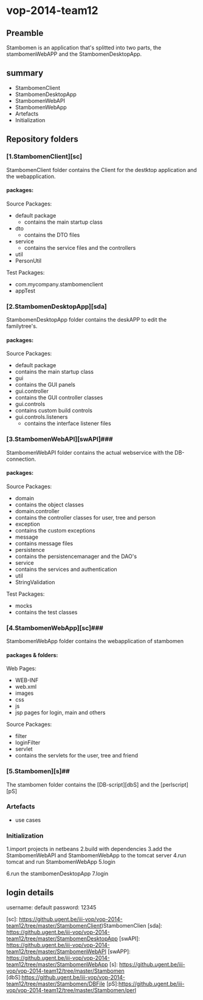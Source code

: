 vop-2014-team12
===============

## Preamble ##
Stambomen is an application that's splitted into two parts, the stambomenWebAPP and the StambomenDesktopApp.

## summary ##
* StambomenClient
* StambomenDesktopApp
* StambomenWebAPI
* StambomenWebApp
* Artefacts
* Initialization

## Repository folders ##
### [1.StambomenClient][sc] ###
StambomenClient folder contains the Client for the destktop application and the webapplication.
#### packages: ####
Source Packages:

* default package
  * contains the main startup class
* dto
  * contains the DTO files
* service
  * contains the service files and the controllers
* util
 * PersonUtil

Test Packages:

 * com.mycompany.stambomenclient
  * appTest

### [2.StambomenDesktopApp][sda] ###
StambomenDesktopApp folder contains the deskAPP to edit the familytree's.
#### packages: ####
Source Packages:

 * default package
  * contains the main startup class
 * gui
  * contains the GUI panels
 * gui.controller
  * contains the GUI controller classes
 * gui.controls
  * contains custom build controls
 * gui.controls.listeners
   * contains the interface listener files

### [3.StambomenWebAPI][swAPI]###
StambomenWebAPI folder contains the actual webservice with the DB-connection.
#### packages: ####
Source Packages:

 * domain
  * contains the object classes 
 * domain.controller
  * contains the controller classes for user, tree and person
 * exception
  * contains the custom exceptions
 * message
  * contains message files
 * persistence
  * contains the persistencemanager and the DAO's
 * service
  * contains the services and authentication
 * util
  * StringValidation

Test Packages:

 * mocks
  * contains the test classes


### [4.StambomenWebApp][sc]###
StambomenWebApp folder contains the webapplication of stambomen
#### packages & folders: ####
Web Pages:

 * WEB-INF
  * web.xml
 * images
 * css
 * js
 * jsp pages for login, main and others

Source Packages:

 * filter
  * loginFilter
 * servlet
  * contains the servlets for the user, tree and friend


### [5.Stambomen][s]##
The stambomen folder contains the [DB-script][dbS] and the [perlscript][pS]


### Artefacts ###
* use cases

### Initialization ###
1.import projects in netbeans
2.build with dependencies
3.add the StambomenWebAPI and StambomenWebApp to the tomcat server
4.run tomcat and run StambomenWebApp
5.login

6.run the stambomenDesktopApp
7.login

## login details ##
username: default
password: 12345




[sc]: https://github.ugent.be/iii-vop/vop-2014-team12/tree/master/StambomenClient)StambomenClien
[sda]: https://github.ugent.be/iii-vop/vop-2014-team12/tree/master/StambomenDesktopApp
[swAPI]: https://github.ugent.be/iii-vop/vop-2014-team12/tree/master/StambomenWebAPI
[swAPP]: https://github.ugent.be/iii-vop/vop-2014-team12/tree/master/StambomenWebApp
[s]: https://github.ugent.be/iii-vop/vop-2014-team12/tree/master/Stambomen
[dbS]:https://github.ugent.be/iii-vop/vop-2014-team12/tree/master/Stambomen/DBFile
[pS]:https://github.ugent.be/iii-vop/vop-2014-team12/tree/master/Stambomen/perl
